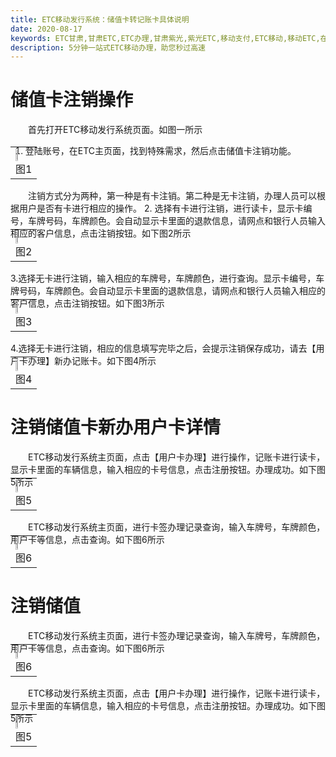 ```yaml
---
title: ETC移动发行系统：储值卡转记账卡具体说明
date: 2020-08-17
keywords: ETC甘肃,甘肃ETC,ETC办理,甘肃紫光,紫光ETC,移动支付,ETC移动,移动ETC,在线充值,ETC办理,卡片办理,OBU办理,OBU激活,ETC手持终端,甘肃ETC办理,甘肃ETC发行,移动发行终端,ETC移动发行系统
description: 5分钟一站式ETC移动办理，助您秒过高速
---
```


# 储值卡注销操作
&emsp;&emsp;首先打开ETC移动发行系统页面。如图一所示
1. 登陆账号，在ETC主页面，找到特殊需求，然后点击储值卡注销功能。 
<table style="margin-top: -30px;">
 <td><img src="/pub-images/zhuyemian.png"  width="40%" /><div style="text-align:center;">图1</div></td>
</table>

&emsp;&emsp;注销方式分为两种，第一种是有卡注销。第二种是无卡注销，办理人员可以根据用户是否有卡进行相应的操作。
2. 选择有卡进行注销，进行读卡，显示卡编号，车牌号码，车牌颜色。会自动显示卡里面的退款信息，请网点和银行人员输入相应的客户信息，点击注销按钮。如下图2所示
<table style="margin-top: -30px;">
 <td><img src="/pub-images/youkazhuxiao.png"  width="35%" /><div style="text-align:center;">图2</div></td>
 </table>
 
3.选择无卡进行注销，输入相应的车牌号，车牌颜色，进行查询。显示卡编号，车牌号码，车牌颜色。会自动显示卡里面的退款信息，请网点和银行人员输入相应的客户信息，点击注销按钮。如下图3所示
<table style="margin-top: -30px;">
   <td><img src="/pub-images/wukazhuxiao.png"  width="35%" /><div style="text-align:center;">图3</div></td>
   </table>
   
4.选择无卡进行注销，相应的信息填写完毕之后，会提示注销保存成功，请去【用户卡办理】新办记账卡。如下图4所示
   <table style="margin-top: -30px;">
      <td><img src="/pub-images/xinbanyonghuka.png"  width="35%" /><div style="text-align:center;">图4</div></td>
      </table>
      
# 注销储值卡新办用户卡详情
&emsp;&emsp;ETC移动发行系统主页面，点击【用户卡办理】进行操作，记账卡进行读卡，显示卡里面的车辆信息，输入相应的卡号信息，点击注册按钮。办理成功。如下图5所示
 <table style="margin-top: -30px;">
 <td><img src="/pub-images/yonghukabanlichenggong.png"  width="35%" /><div style="text-align:center;">图5</div></td>
    </table>
    
&emsp;&emsp;ETC移动发行系统主页面，进行卡签办理记录查询，输入车牌号，车牌颜色，用户卡等信息，点击查询。如下图6所示
 <table style="margin-top: -30px;"> 
 <td><img src="/pub-images/kaqianchaxun.png"  width="35%" /><div style="text-align:center;">图6</div></td>
    </table>
    
# 注销储值
  &emsp;&emsp;ETC移动发行系统主页面，进行卡签办理记录查询，输入车牌号，车牌颜色，用户卡等信息，点击查询。如下图6所示
   <table style="margin-top: -30px;"> 
   <td><img src="/pub-images/kaqianchaxun.png"  width="35%" /><div style="text-align:center;">图6</div></td>
      </table>

  &emsp;&emsp;ETC移动发行系统主页面，点击【用户卡办理】进行操作，记账卡进行读卡，显示卡里面的车辆信息，输入相应的卡号信息，点击注册按钮。办理成功。如下图5所示
   <table style="margin-top: -30px;">
   <td><img src="/pub-images/yonghukabanlichenggong.png"  width="35%" /><div style="text-align:center;">图5</div></td>
      </table>
      
 
    


